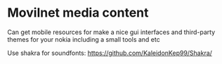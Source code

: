
# Movilnet media content

Can get mobile resources for make a nice gui interfaces and third-party themes for your nokia including a small tools and etc

Use shakra for soundfonts: https://github.com/KaleidonKep99/Shakra/
